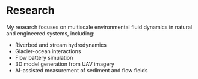 # Research

My research focuses on multiscale environmental fluid dynamics in natural and engineered systems, including:

- Riverbed and stream hydrodynamics
- Glacier-ocean interactions
- Flow battery simulation
- 3D model generation from UAV imagery
- AI-assisted measurement of sediment and flow fields
